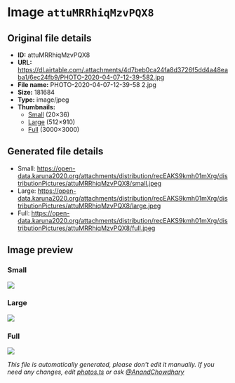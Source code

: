 # Image `attuMRRhiqMzvPQX8`

## Original file details

- **ID:** attuMRRhiqMzvPQX8
- **URL:** https://dl.airtable.com/.attachments/4d7beb0ca24fa8d3726f5dd4a48eaba1/6ec24fb9/PHOTO-2020-04-07-12-39-582.jpg
- **File name:** PHOTO-2020-04-07-12-39-58 2.jpg
- **Size:** 181684
- **Type:** image/jpeg
- **Thumbnails:**
  - [Small](https://dl.airtable.com/.attachmentThumbnails/522246c75998453afd2df17e668e6c60/31662e22) (20×36)
  - [Large](https://dl.airtable.com/.attachmentThumbnails/c7a624d491d1ab5ad58247e911e8402f/f7af67bb) (512×910)
  - [Full](https://dl.airtable.com/.attachmentThumbnails/e02efea9f6e11c673e014398fb88b2cf/55198fc9) (3000×3000)

## Generated file details

- Small: https://open-data.karuna2020.org/attachments/distribution/recEAKS9kmh01mXrg/distributionPictures/attuMRRhiqMzvPQX8/small.jpeg
- Large: https://open-data.karuna2020.org/attachments/distribution/recEAKS9kmh01mXrg/distributionPictures/attuMRRhiqMzvPQX8/large.jpeg
- Full: https://open-data.karuna2020.org/attachments/distribution/recEAKS9kmh01mXrg/distributionPictures/attuMRRhiqMzvPQX8/full.jpeg

## Image preview

### Small

![](https://open-data.karuna2020.org/attachments/distribution/recEAKS9kmh01mXrg/distributionPictures/attuMRRhiqMzvPQX8/small.jpeg)

### Large

![](https://open-data.karuna2020.org/attachments/distribution/recEAKS9kmh01mXrg/distributionPictures/attuMRRhiqMzvPQX8/large.jpeg)

### Full

![](https://open-data.karuna2020.org/attachments/distribution/recEAKS9kmh01mXrg/distributionPictures/attuMRRhiqMzvPQX8/full.jpeg)

_This file is automatically generated, please don't edit it manually. If you need any changes, edit [photos.ts](/photos.ts) or ask [@AnandChowdhary](https://github.com/AnandChowdhary)_
